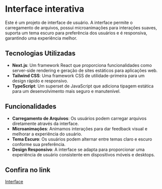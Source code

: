 # Interface interativa

Este é um projeto de interface de usuário. A interface permite o carregamento de arquivos, possui microanimações para interações suaves, suporta um tema escuro para preferência dos usuários e é responsiva, garantindo uma experiência melhor.

## Tecnologias Utilizadas

- **Next.js**: Um framework React que proporciona funcionalidades como server-side rendering e geração de sites estáticos para aplicações web.
- **Tailwind CSS**: Uma framework CSS de utilidade-primeira para um design rápido e responsivo.
- **TypeScript**: Um superset de JavaScript que adiciona tipagem estática para um desenvolvimento mais seguro e manutenível.

## Funcionalidades

- **Carregamento de Arquivos**: Os usuários podem carregar arquivos diretamente através da interface.
- **Microanimações**: Animamos interações para dar feedback visual e melhorar a experiência do usuário.
- **Tema Escuro**: Os usuários podem alternar entre temas claro e escuro conforme sua preferência.
- **Design Responsivo**: A interface se adapta para proporcionar uma experiência de usuário consistente em dispositivos móveis e desktops.


## Confira no link

[Interface](https://dashboard-tailwind-puce.vercel.app/)